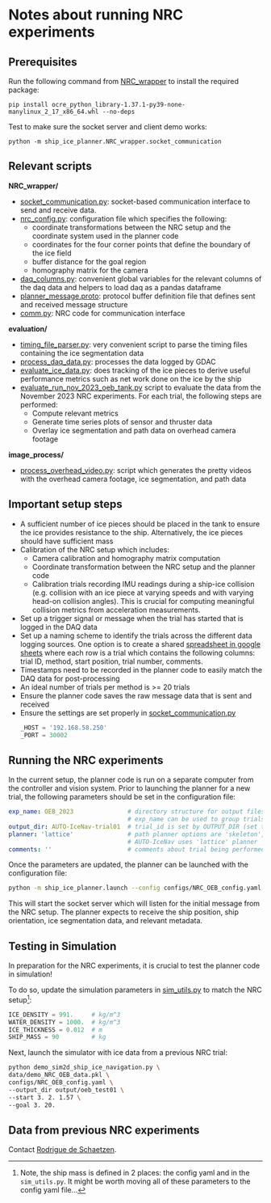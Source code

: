 # Notes about running NRC experiments

## Prerequisites
Run the following command from [NRC_wrapper](../ship_ice_planner/NRC_wrapper) to install the required package:
```shell
pip install ocre_python_library-1.37.1-py39-none-manylinux_2_17_x86_64.whl --no-deps
```

Test to make sure the socket server and client demo works:
```shell
python -m ship_ice_planner.NRC_wrapper.socket_communication
```

## Relevant scripts
**NRC_wrapper/**
- [socket_communication.py](../ship_ice_planner/NRC_wrapper/socket_communication.py):
  socket-based communication interface to send and receive data.
- [nrc_config.py](../ship_ice_planner/NRC_wrapper/nrc_config.py):
  configuration file which specifies the following:
  - coordinate transformations between the NRC setup and 
    the coordinate system used in the planner code
  - coordinates for the four corner points that define the boundary of the ice field
  - buffer distance for the goal region
  - homography matrix for the camera
- [daq_columns.py](../ship_ice_planner/NRC_wrapper/daq_columns.py): 
  convenient global variables for the relevant columns of the daq data and
  helpers to load daq as a pandas dataframe
- [planner_message.proto](../ship_ice_planner/NRC_wrapper/planner_message.proto):
  protocol buffer definition file that defines sent and received message structure
- [comm.py](../ship_ice_planner/NRC_wrapper/comm.py):
  NRC code for communication interface 

**evaluation/**
- [timing_file_parser.py](../ship_ice_planner/evaluation/timing_file_parser.py): 
  very convenient script to parse the timing files containing the ice segmentation data
- [process_daq_data.py](../ship_ice_planner/evaluation/process_daq_data.py):
  processes the data logged by GDAC 
- [evaluate_ice_data.py](../ship_ice_planner/evaluation/evaluate_ice_data.py):
  does tracking of the ice pieces to derive useful performance metrics such as
  net work done on the ice by the ship
- [evaluate_run_nov_2023_oeb_tank.py](../ship_ice_planner/evaluation/evaluate_run_nov_2023_oeb_tank.py)
  script to evaluate the data from the November 2023 NRC experiments.
  For each trial, the following steps are performed:
  - Compute relevant metrics
  - Generate time series plots of sensor and thruster data
  - Overlay ice segmentation and path data on overhead camera footage

**image_process/**
- [process_overhead_video.py](../ship_ice_planner/image_process/process_overhead_video.py):
  script which generates the pretty videos with the overhead camera footage, ice segmentation, and path data

## Important setup steps
- A sufficient number of ice pieces should be placed in the tank to ensure 
  the ice provides resistance to the ship. Alternatively, the ice pieces should have sufficient mass
- Calibration of the NRC setup which includes:
  - Camera calibration and homography matrix computation
  - Coordinate transformation between the NRC setup and the planner code
  - Calibration trials recording IMU readings during a ship-ice collision
    (e.g. collision with an ice piece at varying speeds and with varying head-on collision angles).
    This is crucial for computing meaningful collision metrics from acceleration measurements.
- Set up a trigger signal or message when the trial has started that is logged in the DAQ data
- Set up a naming scheme to identify the trials across the different data logging sources.
  One option is to create a shared [spreadsheet in google sheets](https://docs.google.com/spreadsheets/d/1lUalqfpz-LGA-F_wfFPRMCLfTSgBt3ryVDntHUWD858/edit?usp=sharing)
  where each row is a trial which contains the following columns: 
  trial ID, method, start position, trial number, comments.
- Timestamps need to be recorded in the planner code to easily match the DAQ data for post-processing
- An ideal number of trials per method is >= 20 trials
- Ensure the planner code saves the raw message data that is sent and received
- Ensure the settings are set properly in 
  [socket_communication.py](../ship_ice_planner/NRC_wrapper/socket_communication.py)
  ```python
  _HOST = '192.168.58.250'
  _PORT = 30002
  ```

## Running the NRC experiments
In the current setup, the planner code is run on a separate computer from the controller and 
vision system. Prior to launching the planner for a new trial, the following parameters should be
set in the configuration file:
```yaml
exp_name: OEB_2023               # directory structure for output files is output/EXP_NAME/PLANNER/TRIAL_ID
                                 # exp_name can be used to group trials together
output_dir: AUTO-IceNav-trial01  # trial_id is set by OUTPUT_DIR (set this for every trial!)
planner: 'lattice'               # path planner options are 'skeleton', 'straight', or 'lattice'
                                 # AUTO-IceNav uses 'lattice' planner
comments: ''                     # comments about trial being performed
```

Once the parameters are updated, the planner can be launched with the configuration file:
```bash
python -m ship_ice_planner.launch --config configs/NRC_OEB_config.yaml --logging
```
This will start the socket server which will listen for the initial message from the NRC setup.
The planner expects to receive the ship position, ship orientation, ice segmentation data, and relevant metadata.

## Testing in Simulation
In preparation for the NRC experiments, it is crucial to test the planner code in simulation!

To do so, update the simulation parameters in [sim_utils.py](../ship_ice_planner/utils/sim_utils.py) to match the NRC setup[^1]:
```python
ICE_DENSITY = 991.     # kg/m^3
WATER_DENSITY = 1000.  # kg/m^3
ICE_THICKNESS = 0.012  # m
SHIP_MASS = 90         # kg
```

Next, launch the simulator with ice data from a previous NRC trial:
```bash
python demo_sim2d_ship_ice_navigation.py \
data/demo_NRC_OEB_data.pkl \
configs/NRC_OEB_config.yaml \
--output_dir output/oeb_test01 \
--start 3. 2. 1.57 \
--goal 3. 20.
```

## Data from previous NRC experiments
Contact [Rodrigue de Schaetzen](https://rdesc.dev/).

[^1]: Note, the ship mass is defined in 2 places: the config yaml and in the `sim_utils.py`. It might be worth moving all of these parameters to the config yaml file...
